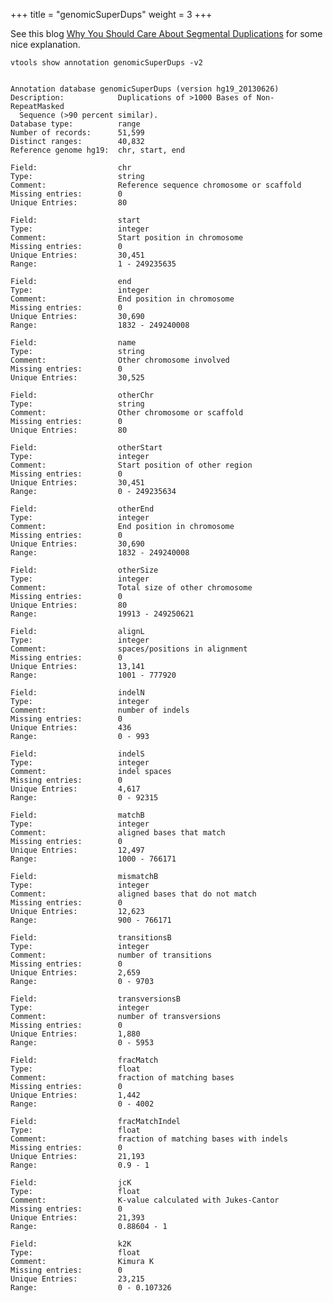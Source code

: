 
+++
title = "genomicSuperDups"
weight = 3
+++


See this blog [Why You Should Care About Segmental Duplications][1] for some nice explanation. 



    vtools show annotation genomicSuperDups -v2
    

    Annotation database genomicSuperDups (version hg19_20130626)
    Description:            Duplications of >1000 Bases of Non-RepeatMasked
      Sequence (>90 percent similar).
    Database type:          range
    Number of records:      51,599
    Distinct ranges:        40,832
    Reference genome hg19:  chr, start, end
    
    Field:                  chr
    Type:                   string
    Comment:                Reference sequence chromosome or scaffold
    Missing entries:        0
    Unique Entries:         80
    
    Field:                  start
    Type:                   integer
    Comment:                Start position in chromosome
    Missing entries:        0
    Unique Entries:         30,451
    Range:                  1 - 249235635
    
    Field:                  end
    Type:                   integer
    Comment:                End position in chromosome
    Missing entries:        0
    Unique Entries:         30,690
    Range:                  1832 - 249240008
    
    Field:                  name
    Type:                   string
    Comment:                Other chromosome involved
    Missing entries:        0
    Unique Entries:         30,525
    
    Field:                  otherChr
    Type:                   string
    Comment:                Other chromosome or scaffold
    Missing entries:        0
    Unique Entries:         80
    
    Field:                  otherStart
    Type:                   integer
    Comment:                Start position of other region
    Missing entries:        0
    Unique Entries:         30,451
    Range:                  0 - 249235634
    
    Field:                  otherEnd
    Type:                   integer
    Comment:                End position in chromosome
    Missing entries:        0
    Unique Entries:         30,690
    Range:                  1832 - 249240008
    
    Field:                  otherSize
    Type:                   integer
    Comment:                Total size of other chromosome
    Missing entries:        0
    Unique Entries:         80
    Range:                  19913 - 249250621
    
    Field:                  alignL
    Type:                   integer
    Comment:                spaces/positions in alignment
    Missing entries:        0
    Unique Entries:         13,141
    Range:                  1001 - 777920
    
    Field:                  indelN
    Type:                   integer
    Comment:                number of indels
    Missing entries:        0
    Unique Entries:         436
    Range:                  0 - 993
    
    Field:                  indelS
    Type:                   integer
    Comment:                indel spaces
    Missing entries:        0
    Unique Entries:         4,617
    Range:                  0 - 92315
    
    Field:                  matchB
    Type:                   integer
    Comment:                aligned bases that match
    Missing entries:        0
    Unique Entries:         12,497
    Range:                  1000 - 766171
    
    Field:                  mismatchB
    Type:                   integer
    Comment:                aligned bases that do not match
    Missing entries:        0
    Unique Entries:         12,623
    Range:                  900 - 766171
    
    Field:                  transitionsB
    Type:                   integer
    Comment:                number of transitions
    Missing entries:        0
    Unique Entries:         2,659
    Range:                  0 - 9703
    
    Field:                  transversionsB
    Type:                   integer
    Comment:                number of transversions
    Missing entries:        0
    Unique Entries:         1,880
    Range:                  0 - 5953
    
    Field:                  fracMatch
    Type:                   float
    Comment:                fraction of matching bases
    Missing entries:        0
    Unique Entries:         1,442
    Range:                  0 - 4002
    
    Field:                  fracMatchIndel
    Type:                   float
    Comment:                fraction of matching bases with indels
    Missing entries:        0
    Unique Entries:         21,193
    Range:                  0.9 - 1
    
    Field:                  jcK
    Type:                   float
    Comment:                K-value calculated with Jukes-Cantor
    Missing entries:        0
    Unique Entries:         21,393
    Range:                  0.88604 - 1
    
    Field:                  k2K
    Type:                   float
    Comment:                Kimura K
    Missing entries:        0
    Unique Entries:         23,215
    Range:                  0 - 0.107326

 [1]: http://blog.goldenhelix.com/?p=1153